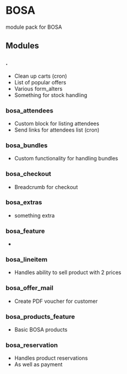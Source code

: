 # BOSA 
module pack for BOSA

## Modules

### .
* Clean up carts (cron)
* List of popular offers
* Various form_alters
* Something for stock handling

### bosa_attendees
* Custom block for listing attendees
* Send links for attendees list (cron)

### bosa_bundles
* Custom functionality for handling bundles

### bosa_checkout
* Breadcrumb for checkout

### bosa_extras
* something extra

### bosa_feature
*

### bosa_lineitem
* Handles ability to sell product with 2 prices

### bosa_offer_mail
* Create PDF voucher for customer

### bosa_products_feature
* Basic BOSA products

### bosa_reservation
* Handles product reservations
 * As well as payment

